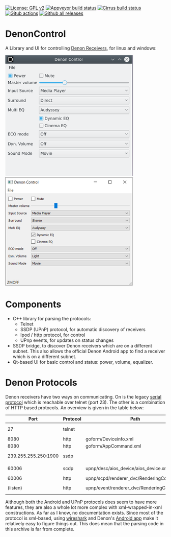 [![License: GPL v2](https://img.shields.io/badge/License-GPL%20v2-blue.svg)](LICENSE)
[![Appveyor build status](https://ci.appveyor.com/api/projects/status/grn3rjfng0dg5wba/branch/master?svg=true)](https://ci.appveyor.com/project/ThijsWithaar/denoncontrol/branch/master)
[![Cirrus build status](https://api.cirrus-ci.com/github/ThijsWithaar/DenonControl.svg)](https://cirrus-ci.com/github/ThijsWithaar/DenonControl/master)
[![Gitub actions](https://github.com/ThijsWithaar/DenonControl/actions/workflows/cmake.yml/badge.svg)](https://github.com/ThijsWithaar/DenonControl/actions)
[![Github all releases](https://img.shields.io/github/downloads/ThijsWithaar/DenonControl/total.svg)](https://GitHub.com/ThijsWithaar/DenonControl/releases/)

# DenonControl

A Library and UI for controlling [Denon Receivers](https://www.denon.com), for linux and windows:

<img src="https://github.com/ThijsWithaar/DenonControl/blob/master/doc/Screenshot_KDE.png" width="400"> <img src="https://github.com/ThijsWithaar/DenonControl/blob/master/doc/screenshot-windows.png" width="400">


# Components

- C++ library for parsing the protocols:
    - Telnet
    - SSDP (UPnP) protocol, for automatic discovery of receivers
    - Ipod / http protocol, for control
    - UPnp events, for updates on status changes
- SSDP bridge, to discover Denon receivers which are on a different subnet.
  This also allows the official Denon Android app to find a receiver which is on a different subnet.
- Qt-based UI for basic control and status: power, volume, equalizer.


# Denon Protocols

Denon receivers have two ways on communicating. On is the legacy [serial protocol](https://usa.denon.com/us/product/hometheater/receivers/avr3808ci?docname=AVR-3808CISerialProtocol_Ver520a.pdf) which is reachable over telnet (port 23). The other is a combination of HTTP based protocols. An overview is given in the table below:


| Port | Protocol | Path | description |
| ---- | -------- | ---- | ------------|
|   27 | telnet   |      | serial [commands](lib/include/Denon/serial.h)/[events](lib/include/Denon/denon.h) |
| 8080 | http     | goform/Deviceinfo.xml | [Android API](lib/include/Denon/appInterface.h) |
| 8080 | http     | goform/AppCommand.xml | [Android API](lib/include/Denon/appInterface.h) |
| 239.255.255.250:1900 | ssdp | | [SSDP Device discovery](lib/include/Denon/ssdp.h) |
| 60006 | scdp | upnp/desc/aios_device/aios_device.xml | [UPnP Event description](lib/include/Denon/upnpEvent.h) |
| 60006 | http | upnp/scpd/renderer_dvc/RenderingControl.xml | [SCDP control](lib/include/Denon/upnpControl.h) |
| (listen) | http | upnp/event/renderer_dvc/RenderingControl | [Volume change events](lib/include/Denon/upnpEvent.h) |


Although both the Android and UPnP protocols does seem to have more features, they are also a whole lot more complex with xml-wrapped-in-xml constructions. As far as I know, no documentation exists. Since most of the protocol is xml-based, using [wireshark](https://www.wireshark.org/) and Denon's [Android app](https://play.google.com/store/apps/details?id=com.dmholdings.DenonAVRRemote) make it relatively easy to figure things out.
This does mean that the parsing code in this archive is far from complete.
